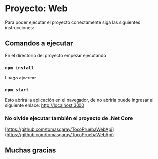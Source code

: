 # Proyecto: Web

Para poder ejecutar el proyecto correctamente siga las siguientes instrucciones:

## Comandos a ejecutar

En el directorio del proyecto empezar ejecutando

### `npm install`

Luego ejecutar 

### `npm start`

Esto abrirá la aplicación en el navegador, de no abrirla puede ingresar al siguiente enlace:
[http://localhost:3000](http://localhost:3000)


### No olvide ejecutar también el proyecto de .Net Core
[https://github.com/tomasgaray/TodoPruebaWebApi](https://github.com/tomasgaray/TodoPruebaWebApi)




## Muchas gracias